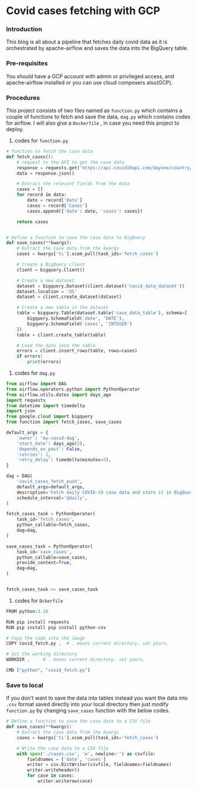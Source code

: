 # Covid cases fetching with GCP

### Introduction

This blog is all about a pipeline that fetches daily covid data as it is orchestrated by apache-airflow and saves the data into the BigQuery table.

### Pre-requisites

You should have a GCP account with admin or privileged access, and apache-airflow installed or you can use cloud composers also(GCP).

### Procedures

This project consists of two files named as `function.py` which contains a couple of functions to fetch and save the data, `dag.py` which contains codes for airflow. I will also give a `Dockerfile` , in case you need this project to deploy.

1. codes for `function.py`
    

```python
# function to fetch the case data
def fetch_cases():
    # request to the API to get the case data
    response = requests.get('https://api.covid19api.com/dayone/country/india/status/confirmed')
    data = response.json()

    # Extract the relevant fields from the data
    cases = []
    for record in data:
        date = record['Date']
        cases = record['Cases']
        cases.append({'date': date, 'cases': cases})

    return cases


# Define a function to save the case data to BigQuery
def save_cases(**kwargs):
    # Extract the case data from the kwargs
    cases = kwargs['ti'].xcom_pull(task_ids='fetch_cases')

    # Create a BigQuery client
    client = bigquery.Client()

    # Create a new dataset
    dataset = bigquery.Dataset(client.dataset('covid_data_dataset'))
    dataset.location = 'US'
    dataset = client.create_dataset(dataset)

    # Create a new table in the dataset
    table = bigquery.Table(dataset.table('case_data_table'), schema=[
        bigquery.SchemaField('date', 'DATE'),
        bigquery.SchemaField('cases', 'INTEGER')
    ])
    table = client.create_table(table)

    # Load the data into the table
    errors = client.insert_rows(table, rows=cases)
    if errors:
        print(errors)
```

1. codes for `dag.py`
    

```python
from airflow import DAG
from airflow.operators.python import PythonOperator
from airflow.utils.dates import days_ago
import requests
from datetime import timedelta
import json
from google.cloud import bigquery
from function import fetch_cases, save_cases

default_args = {
    'owner': 'my-covid-dag',
    'start_date': days_ago(2),
    'depends_on_past': False,
    'retries': 1,
    'retry_delay': timedelta(minutes=5),
}

dag = DAG(
    'covid_cases_fetch_push',
    default_args=default_args,
    description='Fetch daily COVID-19 case data and store it in BigQuery',
    schedule_interval='@daily',
)

fetch_cases_task = PythonOperator(
    task_id='fetch_cases',
    python_callable=fetch_cases,
    dag=dag,
)

save_cases_task = PythonOperator(
    task_id='save_cases',
    python_callable=save_cases,
    provide_context=True,
    dag=dag,
)


fetch_cases_task >> save_cases_task
```

1. codes for `Dckerfile`
    

```python
FROM python:3.10

RUN pip install requests
RUN pip install pip install python-csv

# Copy the code into the image
COPY covid_fetch.py .  # . means current directory, set yours.

# Set the working directory
WORKDIR .     # . means current directory, set yours.

CMD ["python", "covid_fetch.py"]
```

### Save to local

If you don't want to save the data into tables instead you want the data into `.csv` format saved directly into your local directory then just modify `function.py` by changing `save_cases` function with the below codes.

```python
# Define a function to save the case data to a CSV file
def save_cases(**kwargs):
    # Extract the case data from the kwargs
    cases = kwargs['ti'].xcom_pull(task_ids='fetch_cases')

    # Write the case data to a CSV file
    with open('./cases.csv', 'w', newline='') as csvfile:
        fieldnames = ['date', 'cases']
        writer = csv.DictWriter(csvfile, fieldnames=fieldnames)
        writer.writeheader()
        for case in cases:
            writer.writerow(case)
```